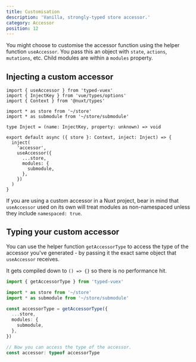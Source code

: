 ```yaml
---
title: Customisation
description: 'Vanilla, strongly-typed store accessor.'
category: Accessor
position: 12
---
```


You might choose to customise the accessor function using the helper function `useAccessor`. You pass this an object with `state`, `actions`, `mutations`, etc. Child modules are within a `modules` property.

## Injecting a custom accessor

```ts{}[plugins/custom-store-accessor.ts]
import { useAccessor } from 'typed-vuex'
import { InjectKey } from 'vue/types/options'
import { Context } from '@nuxt/types'

import * as store from '~/store'
import * as submodule from '~/store/submodule'

type Inject = (name: InjectKey, property: unknown) => void

export default async ({ store }: Context, inject: Inject) => {
  inject(
    'accessor',
    useAccessor({
      ...store,
      modules: {
        submodule,
      },
    })
  )
}
```

<alert>If you are using a custom accessor in a Nuxt project, bear in mind that `useAccessor` used on its own will treat modules as non-namespaced unless they include `namespaced: true`.</alert>

## Typing your custom accessor

You can use the helper function `getAccessorType` to access the type of the accessor you've generated - by passing it the exact same object that `useAccessor` receives.

It gets compiled down to `() => {}` so there is no performance hit.

```ts
import { getAccessorType } from 'typed-vuex'

import * as store from '~/store'
import * as submodule from '~/store/submodule'

const accessorType = getAccessorType({
  ...store,
  modules: {
    submodule,
  },
})

// Now you can access the type of the accessor.
const accessor: typeof accessorType
```
